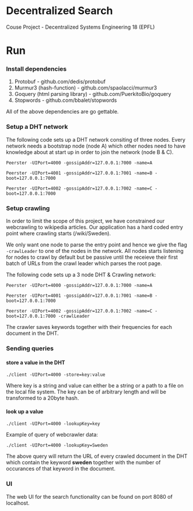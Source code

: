 # Decentralized Search

Couse Project - Decentralized Systems Engineering 18 (EPFL)

# Run

### Install dependencies 

1. Protobuf - github.com/dedis/protobuf
2. Murmur3 (hash-function) - github.com/spaolacci/murmur3
3. Goquery (html parsing library) - github.com/PuerkitoBio/goquery
4. Stopwords - github.com/bbalet/stopwords

All of the above dependencies are go gettable.

### Setup a DHT network


The following code sets up a DHT network consiting of three nodes. Every network needs a bootstrap node (node A) which other nodes need to have knowledge about at start up in order to join the network (node B & C).  

`Peerster -UIPort=4000 -gossipAddr=127.0.0.1:7000 -name=A`

`Peerster -UIPort=4001 -gossipAddr=127.0.0.1:7001 -name=B -boot=127.0.0.1:7000`

`Peerster -UIPort=4002 -gossipAddr=127.0.0.1:7002 -name=C -boot=127.0.0.1:7000`

### Setup crawling

In order to limit the scope of this project, we have constrained our webcrawling to wikipedia articles. Our application has a hard coded entry point where crawling starts (/wiki/Sweden).  

We only want one node to parse the entry point and hence we give the flag `-crawlLeader` to one of the nodes in the network. All nodes starts listening for nodes to crawl by default but be passive until the receieve their first batch of URLs from the crawl leader which parses the root page.

The following code sets up a 3 node DHT & Crawling network:

`Peerster -UIPort=4000 -gossipAddr=127.0.0.1:7000 -name=A`

`Peerster -UIPort=4001 -gossipAddr=127.0.0.1:7001 -name=B -boot=127.0.0.1:7000`

`Peerster -UIPort=4002 -gossipAddr=127.0.0.1:7002 -name=C -boot=127.0.0.1:7000 -crawlLeader`

The crawler saves keywords together with their frequencies for each document in the DHT. 

### Sending queries

#### store a value in the DHT

`./client -UIPort=4000 -store=key:value`

Where key is a string and value can either be a string or a path to a file on the local file system. The key can be of arbitrary length and will be transformed to a 20byte hash. 

#### look up a value

`./client -UIPort=4000 -lookupKey=key`

Example of query of webcrawler data: 

`./client -UIPort=4000 -lookupKey=Sweden`

The above query will return the URL of every crawled document in the DHT which contain the keyword **sweden** together with the number of occurances of that keyword in the document.

### UI

The web UI for the search functionality can be found on port 8080 of localhost.





